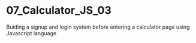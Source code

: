 # 07_Calculator_JS_03
Buiding a signup and login system before entering a calculator page using Javascript language
